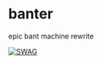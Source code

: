 # banter
epic bant machine rewrite

[![SWAG](https://forthebadge.com/images/badges/built-with-swag.svg)](https://forthebadge.com)
